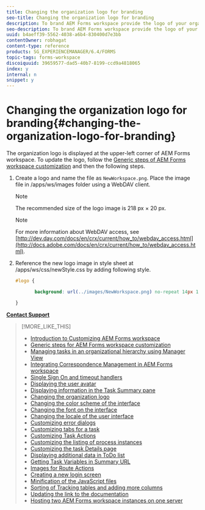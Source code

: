 ```yaml
---
title: Changing the organization logo for branding
seo-title: Changing the organization logo for branding
description: To brand AEM Forms workspace provide the logo of your organization by customizing the default logo.
seo-description: To brand AEM Forms workspace provide the logo of your organization by customizing the default logo.
uuid: b4aeff39-5562-4038-a6b4-830400d7e3bb
contentOwner: robhagat
content-type: reference
products: SG_EXPERIENCEMANAGER/6.4/FORMS
topic-tags: forms-workspace
discoiquuid: 39659577-dad5-40b7-8199-ccd9a4818065
index: y
internal: n
snippet: y
---
```


# Changing the organization logo for branding{#changing-the-organization-logo-for-branding}

The organization logo is displayed at the upper-left corner of AEM Forms workspace. To update the logo, follow the [Generic steps of AEM Forms workspace customization](../../forms/using/generic-steps-html-workspace-customization.md#generic-steps-for-html-workspace-customization) and then the following steps.

1. Create a logo and name the file as `NewWorkspace.png`. Place the image file in /apps/ws/images folder using a WebDAV client.

   >[!NOTE]
   >
   >The recommended size of the logo image is 218 px × 20 px.

   >[!NOTE]
   >
   >For more information about WebDAV access, see [http://dev.day.com/docs/en/crx/current/how_to/webdav_access.html](http://docs.adobe.com/docs/en/crx/current/how_to/webdav_access.html).

1. Reference the new logo image in style sheet at /apps/ws/css/newStyle.css by adding following style.

   ```css
   #logo {
   
          background: url(../images/NewWorkspace.png) no-repeat 14px 11px;
   
   }
   ```

[**Contact Support**](https://www.adobe.com/account/sign-in.supportportal.html)

>[!MORE_LIKE_THIS]
>
>* [Introduction to Customizing AEM Forms workspace](../../forms/using/introduction-customizing-html-workspace.md)
>* [Generic steps for AEM Forms workspace customization](../../forms/using/generic-steps-html-workspace-customization.md)
>* [Managing tasks in an organizational hierarchy using Manager View](../../forms/using/tasks-organizational-hierarchy-using-manager.md)
>* [Integrating Correspondence Management in AEM Forms workspace](../../forms/using/integrating-correspondence-management-html-workspace.md)
>* [Single Sign On and timeout handlers](../../forms/using/single-sign-timeout-handlers.md)
>* [Displaying the user avatar](../../forms/using/displaying-user-avatar.md)
>* [Displaying information in the Task Summary pane](../../forms/using/displaying-information-task-summary-pane.md)
>* [Changing the organization logo](../../forms/using/changing-organization-logo-branding.md)
>* [Changing the color scheme of the interface](../../forms/using/changing-color-scheme-interface.md)
>* [Changing the font on the interface](../../forms/using/changing-font-interface.md)
>* [Changing the locale of the user interface](../../forms/using/changing-locale-user-interface.md)
>* [Customizing error dialogs](../../forms/using/customizing-error-dialogs.md)
>* [Customizing tabs for a task](../../forms/using/customizing-tabs-task.md)
>* [Customizing Task Actions](../../forms/using/customizing-task-actions.md)
>* [Customizing the listing of process instances](../../forms/using/customizing-listing-process-instances.md)
>* [Customizing the task Details page](../../forms/using/customizing-task-details-page.md)
>* [Displaying additional data in ToDo list](../../forms/using/display-additional-data-in-todo-list.md)
>* [Getting Task Variables in Summary URL](../../forms/using/getting-task-variables-summary-url.md)
>* [Images for Route Actions](../../forms/using/images-route-actions.md)
>* [Creating a new login screen](../../forms/using/creating-new-login-screen.md)
>* [Minification of the JavaScript files](../../forms/using/minification-javascript-files.md)
>* [Sorting of Tracking tables and adding more columns](../../forms/using/sorting-tracking-tables-add-columns.md)
>* [Updating the link to the documentation](../../forms/using/updating-link-help-documentation.md)
>* [Hosting two AEM Forms workspace instances on one server](../../forms/using/two-html-workspace-instances-one.md)
